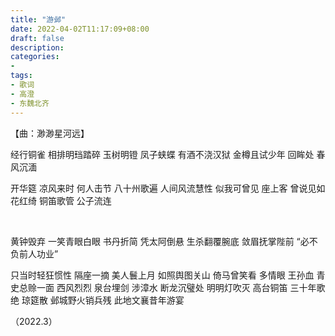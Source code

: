 ```yaml
---
title: "游邺"
date: 2022-04-02T11:17:09+08:00
draft: false
description:
categories: 
-  
tags:
- 歌词
- 高澄
- 东魏北齐
---
```


【曲：渺渺星河远】

经行铜雀 相排明珰踏碎
玉树明镫 凤子蛱蝶
有酒不浇汉狱 金樽且试少年
回眸处 春风沉湎

开华筵 凉风来时 何人击节 八十州歌遍
人间风流慧性 似我可曾见
座上客 曾说见如花红绮
铜笛歌管 公子流连

&nbsp;

黄钟毁弃 一笑青眼白眼
书丹折简 凭太阿倒悬
生杀翻覆腕底 敛眉抚掌陛前
“必不负前人功业”

只当时轻狂惯性 隔座一摘 美人鬟上月
如照舆图关山 倚马曾笑看
多情眼 王孙血 青史总赊一面
西风烈烈 泉台埋剑
涉漳水 断龙沉璧处 明明灯吹灭
高台铜笛 三十年歌绝
琼筵散 邺城野火销兵残
此地文襄昔年游宴

（2022.3）
